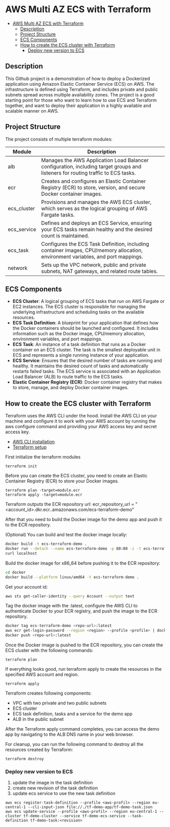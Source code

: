# AWS Multi AZ ECS with Terraform

<!-- TOC -->
* [AWS Multi AZ ECS with Terraform](#aws-multi-az-ecs-with-terraform)
  * [Description](#description)
  * [Project Structure](#project-structure)
  * [ECS Components](#ecs-components)
  * [How to create the ECS cluster with Terraform](#how-to-create-the-ecs-cluster-with-terraform)
    * [Deploy new version to ECS](#deploy-new-version-to-ecs)
<!-- TOC -->

##  Description

This Github project is a demonstration of how to deploy a Dockerized application using Amazon Elastic Container Service (ECS) on AWS. The infrastructure is defined using Terraform, and includes private and public subnets spread across multiple availability zones. The project is a good starting point for those who want to learn how to use ECS and Terraform together, and want to deploy their application in a highly available and scalable manner on AWS.


## Project Structure

The project consists of multiple terraform modules:

| Module      | Description                                                                                                                      |
|-------------|----------------------------------------------------------------------------------------------------------------------------------|
| alb         | Manages the AWS Application Load Balancer configuration, including target groups and listeners for routing traffic to ECS tasks. |
| ecr         | Creates and configures an Elastic Container Registry (ECR) to store, version, and secure Docker container images.                |
| ecs_cluster | Provisions and manages the AWS ECS cluster, which serves as the logical grouping of AWS Fargate tasks.                           |
| ecs_service | Defines and deploys an ECS Service, ensuring your ECS tasks remain healthy and the desired count is maintained.                  |
| ecs_task    | Configures the ECS Task Definition, including container images, CPU/memory allocation, environment variables, and port mappings. |
| network     | Sets up the VPC network, public and private subnets, NAT gateways, and related route tables.                                     |

## ECS Components

- **ECS Cluster**: A logical grouping of ECS tasks that run on AWS Fargate or EC2 instances. The ECS cluster is responsible for managing the underlying infrastructure and scheduling tasks on the available resources.
- **ECS Task Definition**: A blueprint for your application that defines how the Docker containers should be launched and configured. It includes information such as the Docker image, CPU/memory allocation, environment variables, and port mappings.
- **ECS Task**: An instance of a task definition that runs as a Docker container on an ECS cluster. The task is the smallest deployable unit in ECS and represents a single running instance of your application.
- **ECS Service**: Ensures that the desired number of tasks are running and healthy. It maintains the desired count of tasks and automatically restarts failed tasks. The ECS service is associated with an Application Load Balancer (ALB) to route traffic to the ECS tasks.
- **Elastic Container Registry (ECR)**: Docker container registry that makes to store, manage, and deploy Docker container images.

## How to create the ECS cluster with Terraform

Terraform uses the AWS CLI under the hood. Install the AWS CLI on your machine and configure it to work with your AWS account by running the aws configure command and providing your AWS access key and secret access key.

- [AWS CLI installation](https://docs.aws.amazon.com/cli/latest/userguide/getting-started-install.html)
- [Terraform setup](https://developer.hashicorp.com/terraform/tutorials/aws-get-started/install-cli)

First initialize the terraform modules
```shell
terraform init
```

Before you can create the ECS cluster, you need to create an Elastic Container Registry (ECR) to store your Docker images.
```shell
terraform plan -target=module.ecr
terraform apply -target=module.ecr
```
Terraform outputs the ECR repository url: ecr_repository_url = "<account_id>.dkr.ecr.<region>.amazonaws.com/ecs-terraform-demo"

After that you need to build the Docker image for the demo app and push it to the ECR repository.

(Optional) You can build and test the docker image locally:
```bash
docker build -t ecs-terraform-demo .
docker run --detach --name ecs-terraform-demo -p 80:80 -i -t ecs-terraform-demo
curl localhost
```

Build the docker image for x86_64 before pushing it to the ECR repository:
```bash
cd docker
docker build --platform linux/amd64 -t ecs-terraform-demo .
```

Get your account id:
```bash
aws sts get-caller-identity --query Account --output text
```

Tag the docker image with the <repo-url>:latest, configure the AWS CLI to authenticate Docker to your ECR registry, and push the image to the ECR repository.
```bash
docker tag ecs-terraform-demo <repo-url>:latest
aws ecr get-login-password --region <region> --profile <profile> | docker login --username AWS --password-stdin <account_id>.dkr.ecr.<region>.amazonaws.com
docker push <repo-url>:latest
```

Once the Docker image is pushed to the ECR repository, you can create the ECS cluster with the following commands:
```shell
terraform plan
```
If everything looks good, run terraform apply to create the resources in the specified AWS account and region.
```shell
terraform apply
```

Terraform creates following components:
* VPC with two private and two public subnets
* ECS cluster
* ECS task definition, tasks and a service for the demo app
* ALB in the public subnet

After the Terraform apply command completes, you can access the demo app by navigating to the ALB DNS name in your web browser.

For cleanup, you can run the following command to destroy all the resources created by Terraform:
```shell
terraform destroy
```

### Deploy new version to ECS
1. update the image in the task definition
2. create new revision of the task definition
3. update ecs service to use the new task definition
```shell
aws ecs register-task-definition --profile <aws-profil> --region eu-central-1 --cli-input-json file://./tf-demo-app/tf-demo-task.json
aws ecs update-service --profile <aws-profil> --region eu-central-1 --cluster tf-demo-cluster --service tf-demo-ecs-service --task-definition tf-demo-task:<revision>
```


